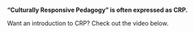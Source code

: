 **“Culturally Responsive Pedagogy” is often expressed as CRP.**&#x20;

Want an introduction to CRP? Check out the video below.
